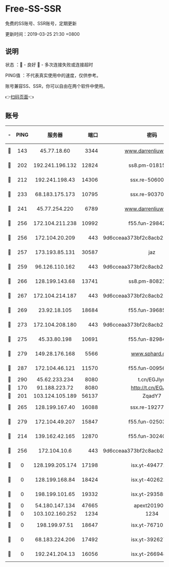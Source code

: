 # Free-SS-SSR

免费的SS账号、SSR账号，定期更新

更新时间：2019-03-25 21:30 +0800

## 说明

状态     ：🙂 - 良好 🙁 - 多次连接失败或连接超时

PING值   ：不代表真实使用中的速度，仅供参考。

账号兼容SS、SSR，你可以自由在两个软件中使用。

👉[扫码页面](https://liesauer.github.io/Free-SS-SSR/)👈

## 账号

|-|PING|服务器|端口|密码|加密方式|区域|
|:----:|:----:|:-----:|-----:|:----:|:----:|:----:|
|🙂|143|45.77.18.60|3344|www.darrenliuwei.com|aes-256-cfb|JP|
|🙂|202|192.241.196.132|12824|ss8.pm-01815174|aes-256-cfb|US|
|🙂|212|192.241.198.43|14306|ssx.re-50600808|aes-256-cfb|US|
|🙂|233|68.183.175.173|10795|ssx.re-90370518|aes-256-cfb|US|
|🙂|241|45.77.254.220|6789|www.darrenliuwei.com|aes-256-cfb|SG|
|🙂|256|172.104.211.238|10992|f55.fun-29842586|aes-256-cfb|US|
|🙂|256|172.104.20.209|443|9d6cceaa373bf2c8acb22e60b6a58be6|aes-256-cfb|US|
|🙂|257|173.193.85.131|30587|jaz|aes-256-cfb|US|
|🙂|259|96.126.110.162|443|9d6cceaa373bf2c8acb22e60b6a58be6|aes-256-cfb|US|
|🙂|266|128.199.143.68|13741|ss8.pm-80821206|aes-256-cfb|SG|
|🙂|267|172.104.214.187|443|9d6cceaa373bf2c8acb22e60b6a58be6|aes-256-cfb|US|
|🙂|269|23.92.18.105|18684|f55.fun-39685048|aes-256-cfb|US|
|🙂|273|172.104.208.180|443|9d6cceaa373bf2c8acb22e60b6a58be6|aes-256-cfb|US|
|🙂|275|45.33.80.198|10691|f55.fun-82984972|aes-256-cfb|US|
|🙂|279|149.28.176.168|5566|www.sphard.com|aes-256-cfb|AU|
|🙂|287|172.104.46.121|11570|f55.fun-00956881|aes-256-cfb|SG|
|🙂|290|45.62.233.234|8080|t.cn/EGJIyrl|rc4-md5|CA|
|🙂|170|91.188.223.72|8080|http://t.cn/EGJIyrl|rc4-md5|RU|
|🙂|201|103.124.105.189|56137|ZqadY7|chacha20|CN|
|🙂|265|128.199.167.40|16088|ssx.re-19277467|aes-256-cfb|SG|
|🙂|279|172.104.49.207|15847|f55.fun-02503787|aes-256-cfb|SG|
|🙁|214|139.162.42.165|12870|f55.fun-30240273|aes-256-cfb|SG|
|🙁|256|172.104.10.6|443|9d6cceaa373bf2c8acb22e60b6a58be6|aes-256-cfb|US|
|🙁|0|128.199.205.174|17198|isx.yt-49477216|aes-256-cfb|SG|
|🙁|0|128.199.168.84|18424|isx.yt-40262228|aes-256-cfb|SG|
|🙁|0|198.199.101.65|19332|isx.yt-29358597|aes-256-cfb|US|
|🙁|0|54.180.147.134|47665|apext2019001|chacha20|KR|
|🙁|0|103.102.160.252|1234|1234|rc4-md5|JP|
|🙁|0|198.199.97.51|18647|isx.yt-76710107|aes-256-cfb|US|
|🙁|0|68.183.224.206|17492|isx.yt-39262764|aes-256-cfb|SG|
|🙁|0|192.241.204.13|16056|isx.yt-26694898|aes-256-cfb|US|

